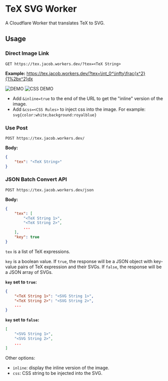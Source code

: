 # TeX SVG Worker

A Cloudflare Worker that translates TeX to SVG.

## Usage

### Direct Image Link

```
GET https://tex.jacob.workers.dev/?tex=<TeX String>
```

**Example:** <https://tex.jacob.workers.dev/?tex=\int_0^\infty\frac{x^2}{1%2bx^2}dx>

![DEMO](https://tex.jacob.workers.dev/?tex=\int_0^\infty\frac{x^2}{1%2bx^2}dx&css=svg{background:white})
![CSS DEMO](https://tex.jacob.workers.dev/?tex=-b%20\pm%20\sqrt{b^2%20-%204ac}%20\over%202a&css=svg{color:white;background:royalblue})

- Add `&inline=true` to the end of the URL to get the "inline" version of the image.
- Add `&css=<CSS Rules>` to inject css into the image. For example: `svg{color:white;background:royalblue}`

### Use Post

```
POST https://tex.jacob.workers.dev/
```

**Body:**

```json
{
    "tex": "<TeX String>"
}
```

### JSON Batch Convert API

```
POST https://tex.jacob.workers.dev/json
```

**Body:**

```json
{
    "tex": [
        "<TeX String 1>",
        "<TeX String 2>",
        ...
    ],
    "key": true
}
```

`tex` is a list of TeX expressions.

`key` is a boolean value. If `true`, the response will be a JSON object with key-value pairs of TeX expression and their SVGs. If `false`, the response will be a JSON array of SVGs.

**`key` set to `true`:**

```json
{
    "<TeX String 1>": "<SVG String 1>",
    "<TeX String 2>": "<SVG String 2>",
    ...
}
```

**`key` set to `false`:**

```json
[
    "<SVG String 1>",
    "<SVG String 2>",
    ...
]
```

Other options:

- `inline`: display the inline version of the image.
- `css`: CSS string to be injected into the SVG.
